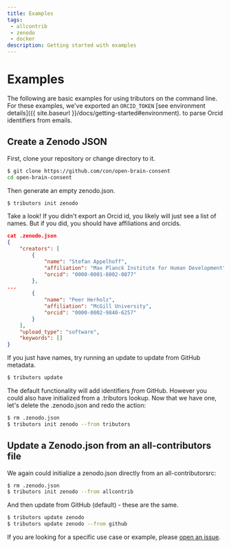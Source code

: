 ```yaml
---
title: Examples
tags: 
 - allcontrib
 - zenodo
 - docker
description: Getting started with examples
---
```


# Examples

The following are basic examples for using tributors on the command line.
For these examples, we've exported an `ORCID_TOKEN` [see environment details]({{ site.baseurl }}/docs/getting-started#environment).
to parse Orcid identifiers from emails.

## Create a Zenodo JSON

First, clone your repository or change directory to it.

```bash
$ git clone https://github.com/con/open-brain-consent
cd open-brain-consent
```

Then generate an empty zenodo.json.

```bash
$ tributors init zenodo
```

Take a look! If you didn't export an Orcid id, you likely will just see a list of
names. But if you did, you should have affiliations and orcids.

```json
cat .zenodo.json 
{
    "creators": [
        {
            "name": "Stefan Appelhoff",
            "affiliation": "Max Planck Institute for Human Development",
            "orcid": "0000-0001-8002-0877"
        },
...
        {
            "name": "Peer Herholz",
            "affiliation": "McGill University",
            "orcid": "0000-0002-9840-6257"
        }
    ],
    "upload_type": "software",
    "keywords": []
}
```

If you just have names, try running an update to update from GitHub metadata.

```bash
$ tributors update
```

The default functionality will add identifiers _from_ GitHub. However you
could also have initialized from a .tributors lookup. Now that we have one,
let's delete the .zenodo.json and redo the action:

```bash
$ rm .zenodo.json
$ tributors init zenodo --from tributors
```

## Update a Zenodo.json from an all-contributors file

We again could initialize a zenodo.json directly from an all-contributorsrc:

```bash
$ rm .zenodo.json
$ tributors init zenodo --from allcontrib
```

And then update from GitHub (default) - these are the same.

```bash
$ tributors update zenodo
$ tributors update zenodo --from github
```

If you are looking for a specific use case or example, please [open an issue](https://github.com/con/tributors/issues).


